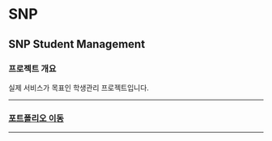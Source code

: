 <h1>SNP</h1>
<h2>SNP Student Management</h2>

<h3>프로젝트 개요</h3>
<div>실제 서비스가 목표인 학생관리 프로젝트입니다.</div>

---

### [포트폴리오 이동](https://languid-throat-6e5.notion.site/SNP-70-004e4072cd504a79b9a7ea4a5ccdbbb4)

---
